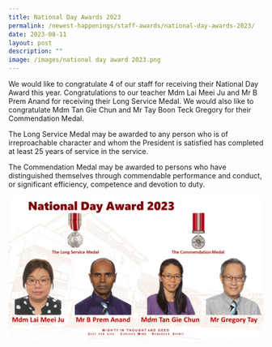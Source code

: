 ```yaml
---
title: National Day Awards 2023
permalink: /newest-happenings/staff-awards/national-day-awards-2023/
date: 2023-08-11
layout: post
description: ""
image: /images/national day award 2023.png
---
```

We would like to congratulate 4 of our staff for receiving their National Day Award this year.
Congratulations to our teacher Mdm Lai Meei Ju and Mr B Prem Anand for receiving their Long Service Medal.  We would also like to congratulate Mdm Tan Gie Chun and Mr Tay Boon Teck Gregory for their Commendation Medal.

The Long Service Medal may be awarded to any person who is of irreproachable character and whom the President is satisfied has completed at least 25 years of service in the service.

The Commendation Medal may be awarded to persons who have distinguished themselves through commendable performance and conduct, or significant efficiency, competence and devotion to duty.

![](/images/national%20day%20award%202023.jpg)